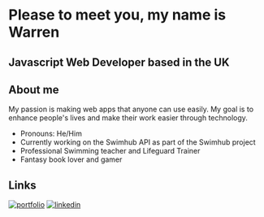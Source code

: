 # Please to meet you, my name is Warren
## Javascript Web Developer based in the UK

## About me
My passion is making web apps that anyone can use easily. My goal is to enhance people's lives and make their work easier through technology.

* Pronouns: He/Him
* Currently working on the Swimhub API as part of the Swimhub project
* Professional Swimming teacher and Lifeguard Trainer
* Fantasy book lover and gamer

## Links
[![portfolio](https://img.shields.io/badge/my_portfolio-000?style=for-the-badge&logo=ko-fi&logoColor=white)](https://www.warrenhawker.dev/)
[![linkedin](https://img.shields.io/badge/linkedin-0A66C2?style=for-the-badge&logo=linkedin&logoColor=white)](https://www.linkedin.com/in/warren-hawker/)

